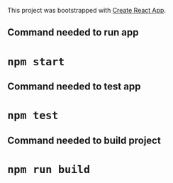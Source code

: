 This project was bootstrapped with [Create React App](https://github.com/facebook/create-react-app).

## Command needed to run app
# `npm start`

## Command needed to test app
# `npm test`
## Command needed to build project

# `npm run build`